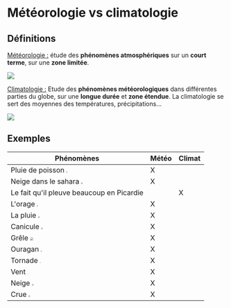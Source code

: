 # Météorologie vs climatologie



## Définitions

 <u>Météorologie :</u> étude des **phénomènes atmosphériques** sur un **court terme**, sur une **zone limitée**. 

![](https://lewebpedagogique.com/sciencesterreetvie/files/2018/04/ouragan.jpg)



<u>Climatologie :</u> Etude des **phénomènes météorologiques** dans différentes parties du globe, sur une **longue durée** et **zone étendue**. La climatologie se sert des moyennes des températures, précipitations... 



![](http://anemotech.free.fr/blogs/meteo/wp-content/uploads/climat.jpg)

## Exemples



|   Phénomènes   |  Météo    |  Climat    |
| ---- | ---- | ---- |
| Pluie de poisson <img src="https://www.chosesasavoir.com/wp-content/uploads/2017/06/pluie-de-poissons-1.jpg" style="zoom:20%;" /> | X |      |
| Neige dans le sahara <img src="https://resize-parismatch.lanmedia.fr/r/901,,forcex/img/var/news/storage/images/paris-match/actu/environnement/les-impressionnantes-images-de-la-neige-au-sahara-1434248/neige-sahara-14/23623007-1-fre-FR/Neige-Sahara-14.jpg" style="zoom:25%;" /> | X |      |
| Le fait qu'il pleuve beaucoup en Picardie |      | X |
| L'orage <img src="https://cdn.futura-sciences.com/buildsv6/images/largeoriginal/a/0/a/a0a06a6488_50148307_orage-plus-puissant.jpg" style="zoom:20%;" /> | X |      |
| La pluie <img src="https://www.cieau.com/wp-content/uploads/2019/03/GettyImages-898238970.jpg" style="zoom:25%;" /> | X |      |
| Canicule <img src="https://www.cdg31.fr/sites/default/files/styles/node_main_image_full/public/news/image/caniculecovid-19.jpg?itok=2XLygivs" style="zoom:25%;" /> | X |      |
| Grêle <img src="https://france3-regions.francetvinfo.fr/image/tX_kf6RXxdh30W9swSyhUgEfss0/600x400/regions/2020/06/09/5edf9f3219995_img_3836-4852278.jpg" style="zoom:45%;" /> | X |      |
| Ouragan <img src="https://cdn.futura-sciences.com/buildsv6/images/wide1920/3/3/3/33390cd9b9_50168490_ouragan-delta-hors-normes.jpg" style="zoom:20%;" /> | X |      |
| Tornade <img src="https://upload.wikimedia.org/wikipedia/commons/9/98/F5_tornado_Elie_Manitoba_2007.jpg" style="zoom:12%;" /> | X |      |
| Vent <img src="https://static.actu.fr/uploads/2018/09/vent-rafales.jpeg" style="zoom:10%;" /> | X |      |
| Neige <img src="https://services.meteored.com/img/article/meteo-une-semaine-froide-avec-pluie-et-neige-25481-1.jpg" style="zoom:25%;" /> | X |      |
| Crue <img src="https://images.sudouest.fr/2020/10/06/5f7b4a5066a4bd8251d0c6de/widescreen/1000x500/crue-de-la-vezere.jpg" style="zoom:25%;" /> | X |  |


